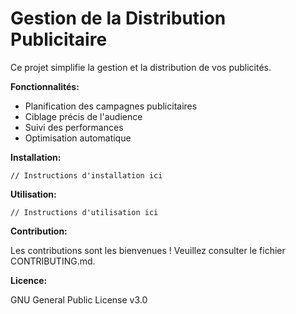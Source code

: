# Gestion de la Distribution Publicitaire

Ce projet simplifie la gestion et la distribution de vos publicités. 

**Fonctionnalités:**

* Planification des campagnes publicitaires
* Ciblage précis de l'audience
* Suivi des performances
* Optimisation automatique

**Installation:**

```
// Instructions d'installation ici
```

**Utilisation:**

```
// Instructions d'utilisation ici
```

**Contribution:**

Les contributions sont les bienvenues ! Veuillez consulter le fichier CONTRIBUTING.md.

**Licence:**

GNU General Public License v3.0

